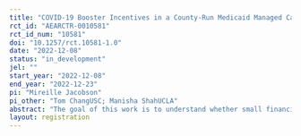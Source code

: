 ```yaml
---
title: "COVID-19 Booster Incentives in a County-Run Medicaid Managed Care Population"
rct_id: "AEARCTR-0010581"
rct_id_num: "10581"
doi: "10.1257/rct.10581-1.0"
date: "2022-12-08"
status: "in_development"
jel: ""
start_year: "2022-12-08"
end_year: "2022-12-23"
pi: "Mireille Jacobson"
pi_other: "Tom ChangUSC; Manisha ShahUCLA"
abstract: "The goal of this work is to understand whether small financial incentives and messaging can increase the take-up of COVID-19 boosters among patients empaneled at a county public health system. The motivation for this work is the relatively low take-up of COVID-19 boosters. In California, where our experiment is based, only 59% of the population has been boosted, with only 13% receiving the recommended bivalent booster (State of California, 2022). "
layout: registration
---
```


